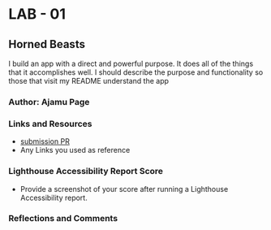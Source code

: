 # LAB - 01

## Horned Beasts

I build an app with a direct and powerful purpose. It does all of the things that it accomplishes well. I should describe the purpose and functionality so those that visit my README understand the app

### Author: Ajamu Page

### Links and Resources

* [submission PR](http://https://github.com/kil91402/horned-beasts.git)
* Any Links you used as reference

### Lighthouse Accessibility Report Score

* Provide a screenshot of your score after running a Lighthouse Accessibility report.

### Reflections and Comments

